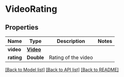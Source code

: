 # VideoRating

## Properties
Name | Type | Description | Notes
------------ | ------------- | ------------- | -------------
**video** | [**Video**](Video.md) |  | 
**rating** | **Double** | Rating of the video | 

[[Back to Model list]](../README.md#documentation-for-models) [[Back to API list]](../README.md#documentation-for-api-endpoints) [[Back to README]](../README.md)



